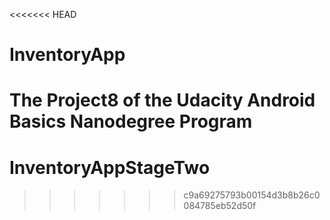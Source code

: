 <<<<<<< HEAD
# InventoryApp
The Project8 of the Udacity Android Basics Nanodegree Program
=======
# InventoryAppStageTwo
>>>>>>> c9a69275793b00154d3b8b26c0084785eb52d50f
